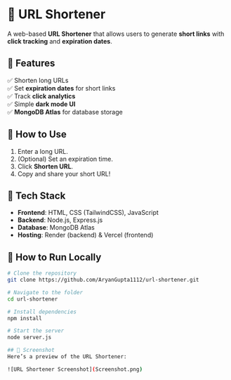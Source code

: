 # 🔗 URL Shortener
A web-based **URL Shortener** that allows users to generate **short links** with **click tracking** and **expiration dates**.

## 🚀 Features
✅ Shorten long URLs  
✅ Set **expiration dates** for short links  
✅ Track **click analytics**  
✅ Simple **dark mode UI**  
✅ **MongoDB Atlas** for database storage  

## 📜 How to Use
1. Enter a long URL.  
2. (Optional) Set an expiration time.  
3. Click **Shorten URL**.  
4. Copy and share your short URL!  

## 🔧 Tech Stack
- **Frontend**: HTML, CSS (TailwindCSS), JavaScript  
- **Backend**: Node.js, Express.js  
- **Database**: MongoDB Atlas  
- **Hosting**: Render (backend) & Vercel (frontend)  

## 🚀 How to Run Locally
```sh
# Clone the repository
git clone https://github.com/AryanGupta1112/url-shortener.git

# Navigate to the folder
cd url-shortener

# Install dependencies
npm install

# Start the server
node server.js

## 📸 Screenshot
Here’s a preview of the URL Shortener:

![URL Shortener Screenshot](Screenshot.png)